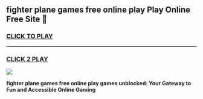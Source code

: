 
## fighter plane games free online play Play Online Free Site 👋
<h3>
<a href="https://download.freeplayer.one?title=fighter_plane_games_free_online_play&ref=21F">CLICK TO PLAY</a></h3>
<hr>

<h3>
<a href="https://download.freeplayer.one?title=fighter_plane_games_free_online_play&ref=21F">CLICK 2 PLAY</a>
  
</h3>

<a href="https://download.freeplayer.one?title=fighter_plane_games_free_online_play&ref=21F"><img src="https://cdnb.artstation.com/p/assets/images/images/032/539/853/original/anto-thomas-button-gif.gif"></a>


**fighter plane games free online play games unblocked: Your Gateway to Fun and Accessible Online Gaming**
